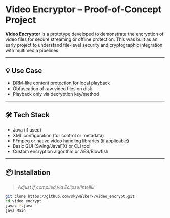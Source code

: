 # Video Encryptor – Proof-of-Concept Project

**Video Encryptor** is a prototype developed to demonstrate the encryption of video files for secure streaming or offline protection. This was built as an early project to understand file-level security and cryptographic integration with multimedia pipelines.

---

## 💡 Use Case

- DRM-like content protection for local playback
- Obfuscation of raw video files on disk
- Playback only via decryption key/method

---

## 🛠️ Tech Stack

- Java (if used)
- XML configuration (for control or metadata)
- FFmpeg or native video handling libraries (if applicable)
- Basic GUI (Swing/JavaFX) or CLI tool
- Custom encryption algorithm or AES/Blowfish

---

## 📦 Installation

> _Adjust if compiled via Eclipse/IntelliJ_

```bash
git clone https://github.com/skywalker-/video_encrypt.git
cd video_encrypt
javac *.java
java Main
